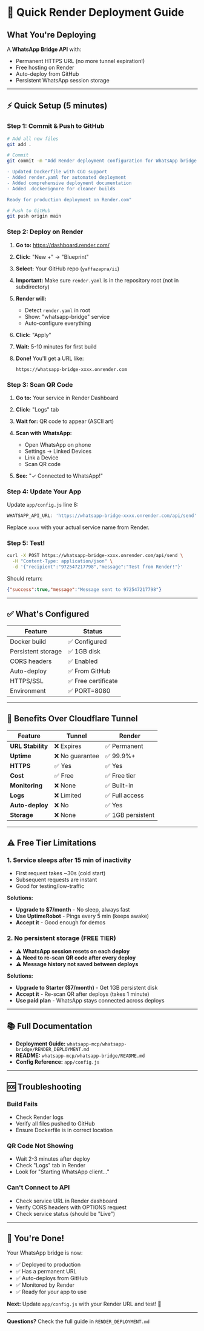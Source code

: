 # 🚀 Quick Render Deployment Guide

## What You're Deploying

A **WhatsApp Bridge API** with:
- Permanent HTTPS URL (no more tunnel expiration!)
- Free hosting on Render
- Auto-deploy from GitHub
- Persistent WhatsApp session storage

---

## ⚡ Quick Setup (5 minutes)

### Step 1: Commit & Push to GitHub

```bash
# Add all new files
git add .

# Commit
git commit -m "Add Render deployment configuration for WhatsApp bridge

- Updated Dockerfile with CGO support
- Added render.yaml for automated deployment
- Added comprehensive deployment documentation
- Added .dockerignore for cleaner builds

Ready for production deployment on Render.com"

# Push to GitHub
git push origin main
```

### Step 2: Deploy on Render

1. **Go to:** https://dashboard.render.com/

2. **Click:** "New +" → "Blueprint"

3. **Select:** Your GitHub repo (`yaffazapra/ii`)

4. **Important:** Make sure `render.yaml` is in the repository root (not in subdirectory)

5. **Render will:**
   - Detect `render.yaml` in root
   - Show: "whatsapp-bridge" service
   - Auto-configure everything

6. **Click:** "Apply"

7. **Wait:** 5-10 minutes for first build

8. **Done!** You'll get a URL like:
   ```
   https://whatsapp-bridge-xxxx.onrender.com
   ```

### Step 3: Scan QR Code

1. **Go to:** Your service in Render Dashboard

2. **Click:** "Logs" tab

3. **Wait for:** QR code to appear (ASCII art)

4. **Scan with WhatsApp:**
   - Open WhatsApp on phone
   - Settings → Linked Devices
   - Link a Device
   - Scan QR code

5. **See:** "✓ Connected to WhatsApp!"

### Step 4: Update Your App

Update `app/config.js` line 8:

```javascript
WHATSAPP_API_URL: 'https://whatsapp-bridge-xxxx.onrender.com/api/send'
```

Replace `xxxx` with your actual service name from Render.

### Step 5: Test!

```bash
curl -X POST https://whatsapp-bridge-xxxx.onrender.com/api/send \
  -H "Content-Type: application/json" \
  -d '{"recipient":"972547217798","message":"Test from Render!"}'
```

Should return:
```json
{"success":true,"message":"Message sent to 972547217798"}
```

---

## ✅ What's Configured

| Feature | Status |
|---------|--------|
| Docker build | ✅ Configured |
| Persistent storage | ✅ 1GB disk |
| CORS headers | ✅ Enabled |
| Auto-deploy | ✅ From GitHub |
| HTTPS/SSL | ✅ Free certificate |
| Environment | ✅ PORT=8080 |

---

## 🎯 Benefits Over Cloudflare Tunnel

| Feature | Tunnel | Render |
|---------|--------|--------|
| **URL Stability** | ❌ Expires | ✅ Permanent |
| **Uptime** | ❌ No guarantee | ✅ 99.9%+ |
| **HTTPS** | ✅ Yes | ✅ Yes |
| **Cost** | ✅ Free | ✅ Free tier |
| **Monitoring** | ❌ None | ✅ Built-in |
| **Logs** | ❌ Limited | ✅ Full access |
| **Auto-deploy** | ❌ No | ✅ Yes |
| **Storage** | ❌ None | ✅ 1GB persistent |

---

## ⚠️ Free Tier Limitations

### 1. Service sleeps after 15 min of inactivity
- First request takes ~30s (cold start)
- Subsequent requests are instant
- Good for testing/low-traffic

**Solutions:**
- **Upgrade to $7/month** - No sleep, always fast
- **Use UptimeRobot** - Pings every 5 min (keeps awake)
- **Accept it** - Good enough for demos

### 2. No persistent storage (FREE TIER)
- ⚠️ **WhatsApp session resets on each deploy**
- ⚠️ **Need to re-scan QR code after every deploy**
- ⚠️ **Message history not saved between deploys**

**Solutions:**
- **Upgrade to Starter ($7/month)** - Get 1GB persistent disk
- **Accept it** - Re-scan QR after deploys (takes 1 minute)
- **Use paid plan** - WhatsApp stays connected across deploys

---

## 📚 Full Documentation

- **Deployment Guide:** `whatsapp-mcp/whatsapp-bridge/RENDER_DEPLOYMENT.md`
- **README:** `whatsapp-mcp/whatsapp-bridge/README.md`
- **Config Reference:** `app/config.js`

---

## 🆘 Troubleshooting

### Build Fails
- Check Render logs
- Verify all files pushed to GitHub
- Ensure Dockerfile is in correct location

### QR Code Not Showing
- Wait 2-3 minutes after deploy
- Check "Logs" tab in Render
- Look for "Starting WhatsApp client..."

### Can't Connect to API
- Check service URL in Render dashboard
- Verify CORS headers with OPTIONS request
- Check service status (should be "Live")

---

## 🎉 You're Done!

Your WhatsApp bridge is now:
- ✅ Deployed to production
- ✅ Has a permanent URL
- ✅ Auto-deploys from GitHub
- ✅ Monitored by Render
- ✅ Ready for your app to use

**Next:** Update `app/config.js` with your Render URL and test! 🚀

---

**Questions?** Check the full guide in `RENDER_DEPLOYMENT.md`
